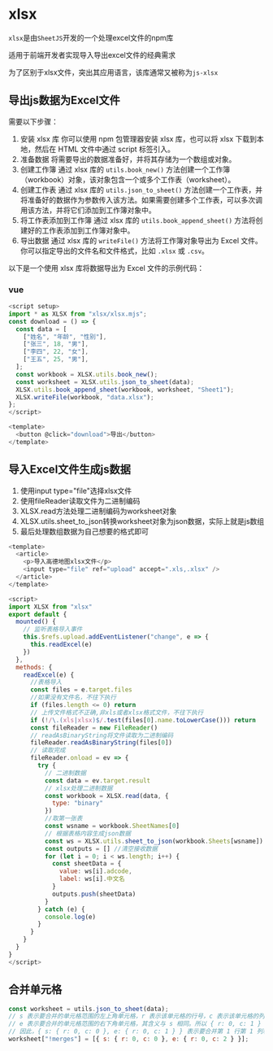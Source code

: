 # xlsx

`xlsx`是由`SheetJS`开发的一个处理excel文件的npm库

适用于前端开发者实现导入导出excel文件的经典需求

为了区别于xlsx文件，突出其应用语言，该库通常又被称为`js-xlsx`

## 导出js数据为Excel文件

需要以下步骤：

1. 安装 xlsx 库 你可以使用 npm 包管理器安装 xlsx 库，也可以将 xlsx 下载到本地，然后在 HTML 文件中通过 script 标签引入。
2. 准备数据 将需要导出的数据准备好，并将其存储为一个数组或对象。
3. 创建工作簿 通过 xlsx 库的 `utils.book_new()` 方法创建一个工作簿（workbook）对象，该对象包含一个或多个工作表（worksheet）。
4. 创建工作表 通过 xlsx 库的 `utils.json_to_sheet()` 方法创建一个工作表，并将准备好的数据作为参数传入该方法。如果需要创建多个工作表，可以多次调用该方法，并将它们添加到工作簿对象中。
5. 将工作表添加到工作簿 通过 xlsx 库的 `utils.book_append_sheet()` 方法将创建好的工作表添加到工作簿对象中。
6. 导出数据 通过 xlsx 库的 `writeFile()` 方法将工作簿对象导出为 Excel 文件。你可以指定导出的文件名和文件格式，比如 `.xlsx` 或 `.csv`。

以下是一个使用 xlsx 库将数据导出为 Excel 文件的示例代码：

### vue

```js
<script setup>
import * as XLSX from "xlsx/xlsx.mjs";
const download = () => {
  const data = [
    ["姓名", "年龄", "性别"],
    ["张三", 18, "男"],
    ["李四", 22, "女"],
    ["王五", 25, "男"],
  ];
  const workbook = XLSX.utils.book_new();
  const worksheet = XLSX.utils.json_to_sheet(data);
  XLSX.utils.book_append_sheet(workbook, worksheet, "Sheet1");
  XLSX.writeFile(workbook, "data.xlsx");
};
</script>

<template>
  <button @click="download">导出</button>
</template>
```

## 导入Excel文件生成js数据

1. 使用input type="file"选择xlsx文件
2. 使用fileReader读取文件为二进制编码
3. XLSX.read方法处理二进制编码为worksheet对象
4. XLSX.utils.sheet_to_json转换worksheet对象为json数据，实际上就是js数组
5. 最后处理数组数据为自己想要的格式即可

```js
<template>
  <article>
    <p>导入高德地图xlsx文件</p>
    <input type="file" ref="upload" accept=".xls,.xlsx" />
  </article>
</template>

<script>
import XLSX from "xlsx"
export default {
  mounted() {
    // 监听表格导入事件
    this.$refs.upload.addEventListener("change", e => {
      this.readExcel(e)
    })
  },
  methods: {
    readExcel(e) {
      //表格导入
      const files = e.target.files
      //如果没有文件名，不往下执行
      if (files.length <= 0) return
      // 上传文件格式不正确,非xls或者xlsx格式文件，不往下执行
      if (!/\.(xls|xlsx)$/.test(files[0].name.toLowerCase())) return
      const fileReader = new FileReader()
      // readAsBinaryString将文件读取为二进制编码
      fileReader.readAsBinaryString(files[0])
      // 读取完成
      fileReader.onload = ev => {
        try {
          // 二进制数据
          const data = ev.target.result
          // xlsx处理二进制数据
          const workbook = XLSX.read(data, {
            type: "binary"
          })
          //取第一张表
          const wsname = workbook.SheetNames[0] 
          // 根据表格内容生成json数据
          const ws = XLSX.utils.sheet_to_json(workbook.Sheets[wsname]) 
          const outputs = [] //清空接收数据
          for (let i = 0; i < ws.length; i++) {
            const sheetData = {
              value: ws[i].adcode,
              label: ws[i].中文名
            }
            outputs.push(sheetData)
          }
        } catch (e) {
          console.log(e)
        }
      }
    }
  }
}
</script>
```

## 合并单元格

```js
const worksheet = utils.json_to_sheet(data);
// s 表示要合并的单元格范围的左上角单元格，r 表示该单元格的行号，c 表示该单元格的列号，行列号从 0 开始计数。所以 { r: 0, c: 0 } 表示第 1 行第 1 列的单元格，即 A1 单元格。
// e 表示要合并的单元格范围的右下角单元格，其含义与 s 相同。所以 { r: 0, c: 1 } 表示第 1 行第 2 列的单元格，即 B1 单元格。
// 因此，{ s: { r: 0, c: 0 }, e: { r: 0, c: 1 } } 表示要合并第 1 行第 1 列和第 1 行第 3 列之间的元格。
worksheet["!merges"] = [{ s: { r: 0, c: 0 }, e: { r: 0, c: 2 } }];
```

